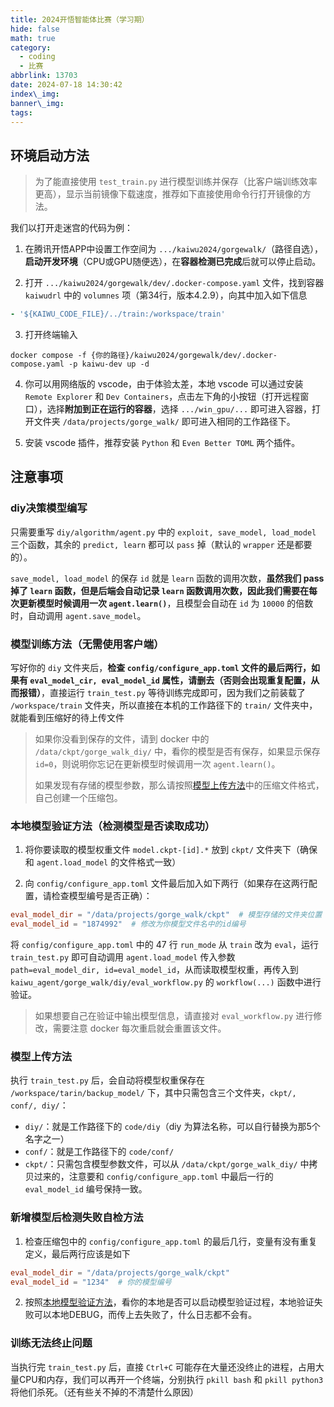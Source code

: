```yaml
---
title: 2024开悟智能体比赛（学习期）
hide: false
math: true
category:
  - coding
  - 比赛
abbrlink: 13703
date: 2024-07-18 14:30:42
index\_img:
banner\_img:
tags:
---
```


## 环境启动方法

> 为了能直接使用 `test_train.py` 进行模型训练并保存（比客户端训练效率更高），显示当前镜像下载速度，推荐如下直接使用命令行打开镜像的方法。

我们以打开走迷宫的代码为例：

1. 在腾讯开悟APP中设置工作空间为 `.../kaiwu2024/gorgewalk/`（路径自选），**启动开发环境**（CPU或GPU随便选），在**容器检测已完成**后就可以停止启动。

2. 打开 `.../kaiwu2024/gorgewalk/dev/.docker-compose.yaml` 文件，找到容器 `kaiwudrl` 中的 `volumnes` 项（第34行，版本4.2.9），向其中加入如下信息

```yaml
- '${KAIWU_CODE_FILE}/../train:/workspace/train'
```

3. 打开终端输入

```shell
docker compose -f {你的路径}/kaiwu2024/gorgewalk/dev/.docker-compose.yaml -p kaiwu-dev up -d
```

4. 你可以用网络版的 vscode，由于体验太差，本地 vscode 可以通过安装 `Remote Explorer` 和 `Dev Containers`，点击左下角的小按钮（打开远程窗口），选择**附加到正在运行的容器**，选择 `.../win_gpu/...` 即可进入容器，打开文件夹 `/data/projects/gorge_walk/` 即可进入相同的工作路径下。

5. 安装 vscode 插件，推荐安装 `Python` 和 `Even Better TOML` 两个插件。

## 注意事项

### diy决策模型编写

只需要重写 `diy/algorithm/agent.py` 中的 `exploit, save_model, load_model` 三个函数，其余的 `predict, learn` 都可以 `pass` 掉（默认的 `wrapper` 还是都要的）。

`save_model, load_model` 的保存 `id` 就是 `learn` 函数的调用次数，**虽然我们 pass 掉了 `learn` 函数，但是后端会自动记录 `learn` 函数调用次数，因此我们需要在每次更新模型时候调用一次 `agent.learn()`**，且模型会自动在 `id` 为 `10000` 的倍数时，自动调用 `agent.save_model`。

### 模型训练方法（无需使用客户端）

写好你的 `diy` 文件夹后，**检查 `config/configure_app.toml` 文件的最后两行，如果有 `eval_model_cir, eval_model_id` 属性，请删去（否则会出现重复配置，从而报错）**，直接运行 `train_test.py` 等待训练完成即可，因为我们之前装载了 `/workspace/train` 文件夹，所以直接在本机的工作路径下的 `train/` 文件夹中，就能看到压缩好的待上传文件

> 如果你没看到保存的文件，请到 docker 中的 `/data/ckpt/gorge_walk_diy/` 中，看你的模型是否有保存，如果显示保存 `id=0`，则说明你忘记在更新模型时候调用一次 `agent.learn()`。
>
> 如果发现有存储的模型参数，那么请按照[模型上传方法](#模型上传方法)中的压缩文件格式，自己创建一个压缩包。

### 本地模型验证方法（检测模型是否读取成功）

1. 将你要读取的模型权重文件 `model.ckpt-[id].*` 放到 `ckpt/` 文件夹下（确保和 `agent.load_model` 的文件格式一致）

2. 向 `config/configure_app.toml` 文件最后加入如下两行（如果存在这两行配置，请检查模型编号是否正确）：

```toml
eval_model_dir = "/data/projects/gorge_walk/ckpt"  # 模型存储的文件夹位置（无需修改）
eval_model_id = "1874992"  # 修改为你模型文件名中的id编号
```

将 `config/configure_app.toml` 中的 47 行 `run_mode` 从 `train` 改为 `eval`，运行 `train_test.py` 即可自动调用 `agent.load_model` 传入参数 `path=eval_model_dir, id=eval_model_id`，从而读取模型权重，再传入到 `kaiwu_agent/gorge_walk/diy/eval_workflow.py` 的 `workflow(...)` 函数中进行验证。

> 如果想要自己在验证中输出模型信息，请直接对 `eval_workflow.py` 进行修改，需要注意 docker 每次重启就会重置该文件。

### 模型上传方法

执行 `train_test.py` 后，会自动将模型权重保存在 `/workspace/tarin/backup_model/` 下，其中只需包含三个文件夹，`ckpt/, conf/, diy/`：

- `diy/`：就是工作路径下的 `code/diy`（diy 为算法名称，可以自行替换为那5个名字之一）
- `conf/`：就是工作路径下的 `code/conf/`
- `ckpt/`：只需包含模型参数文件，可以从 `/data/ckpt/gorge_walk_diy/` 中拷贝过来的，注意要和 `config/configure_app.toml` 中最后一行的 `eval_model_id` 编号保持一致。

### 新增模型后检测失败自检方法

1. 检查压缩包中的 `config/configure_app.toml` 的最后几行，变量有没有重复定义，最后两行应该是如下

```toml
eval_model_dir = "/data/projects/gorge_walk/ckpt"
eval_model_id = "1234"  # 你的模型编号
```

2. 按照[本地模型验证方法](#本地模型验证方法检测模型是否读取成功)，看你的本地是否可以启动模型验证过程，本地验证失败可以本地DEBUG，而传上去失败了，什么日志都不会有。

### 训练无法终止问题

当执行完 `train_test.py` 后，直接 `Ctrl+C` 可能存在大量还没终止的进程，占用大量CPU和内存，我们可以再开一个终端，分别执行 `pkill bash` 和 `pkill python3` 将他们杀死。（还有些关不掉的不清楚什么原因）
